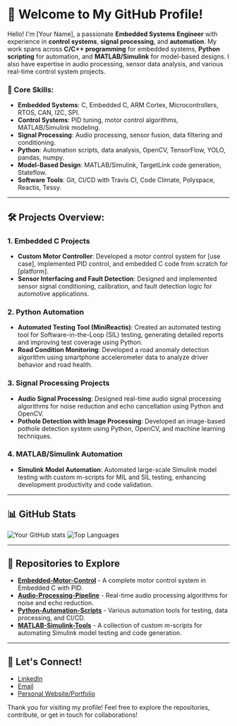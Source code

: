 # 👋 Welcome to My GitHub Profile!

Hello! I'm [Your Name], a passionate **Embedded Systems Engineer** with experience in **control systems**, **signal processing**, and **automation**. My work spans across **C/C++ programming** for embedded systems, **Python scripting** for automation, and **MATLAB/Simulink** for model-based designs. I also have expertise in audio processing, sensor data analysis, and various real-time control system projects.

### 🔧 Core Skills:
- **Embedded Systems**: C, Embedded C, ARM Cortex, Microcontrollers, RTOS, CAN, I2C, SPI.
- **Control Systems**: PID tuning, motor control algorithms, MATLAB/Simulink modeling.
- **Signal Processing**: Audio processing, sensor fusion, data filtering and conditioning.
- **Python**: Automation scripts, data analysis, OpenCV, TensorFlow, YOLO, pandas, numpy.
- **Model-Based Design**: MATLAB/Simulink, TargetLink code generation, Stateflow.
- **Software Tools**: Git, CI/CD with Travis CI, Code Climate, Polyspace, Reactis, Tessy.

---

## 🛠️ Projects Overview:

### 1. **Embedded C Projects**
   - **Custom Motor Controller**: Developed a motor control system for [use case], implemented PID control, and embedded C code from scratch for [platform].
   - **Sensor Interfacing and Fault Detection**: Designed and implemented sensor signal conditioning, calibration, and fault detection logic for automotive applications.

### 2. **Python Automation**
   - **Automated Testing Tool (MiniReactis)**: Created an automated testing tool for Software-in-the-Loop (SIL) testing, generating detailed reports and improving test coverage using Python.
   - **Road Condition Monitoring**: Developed a road anomaly detection algorithm using smartphone accelerometer data to analyze driver behavior and road health.

### 3. **Signal Processing Projects**
   - **Audio Signal Processing**: Designed real-time audio signal processing algorithms for noise reduction and echo cancellation using Python and OpenCV.
   - **Pothole Detection with Image Processing**: Developed an image-based pothole detection system using Python, OpenCV, and machine learning techniques.

### 4. **MATLAB/Simulink Automation**
   - **Simulink Model Automation**: Automated large-scale Simulink model testing with custom m-scripts for MIL and SIL testing, enhancing development productivity and code validation.

---

## 📊 GitHub Stats

![Your GitHub stats](https://github-readme-stats.vercel.app/api?username=yourusername&show_icons=true&theme=radical)
![Top Languages](https://github-readme-stats.vercel.app/api/top-langs/?username=yourusername&layout=compact&theme=radical)

---

## 🚀 Repositories to Explore

- [**Embedded-Motor-Control**](https://github.com/yourusername/embedded-motor-control) - A complete motor control system in Embedded C with PID.
- [**Audio-Processing-Pipeline**](https://github.com/yourusername/audio-processing-pipeline) - Real-time audio processing algorithms for noise and echo reduction.
- [**Python-Automation-Scripts**](https://github.com/yourusername/python-automation-scripts) - Various automation tools for testing, data processing, and CI/CD.
- [**MATLAB-Simulink-Tools**](https://github.com/yourusername/matlab-simulink-tools) - A collection of custom m-scripts for automating Simulink model testing and code generation.

---

## 🔗 Let's Connect!
- [LinkedIn](https://www.linkedin.com/in/yourusername)
- [Email](mailto:youremail@example.com)
- [Personal Website/Portfolio](https://yourwebsite.com)

Thank you for visiting my profile! Feel free to explore the repositories, contribute, or get in touch for collaborations!
